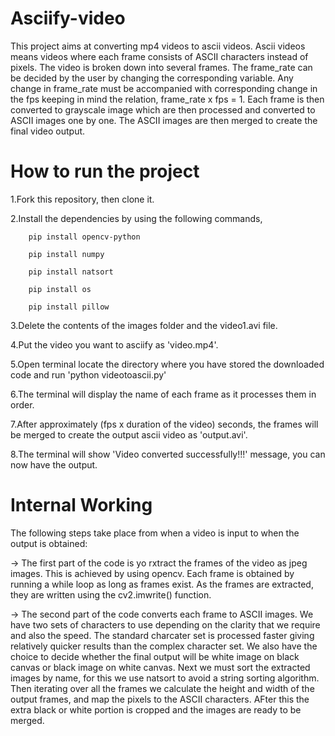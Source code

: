 # Asciify-video
This project aims at converting mp4 videos to ascii videos. Ascii videos means videos where each frame consists of ASCII characters instead of pixels. The video is broken down into several frames. The frame_rate can be decided by the user by changing the corresponding variable. Any change in frame_rate must be accompanied with corresponding change in the fps keeping in mind the relation, frame_rate x fps = 1. Each frame is then converted to grayscale image which are then processed and converted to ASCII images one by one. The ASCII images are then merged to create the final video output.

# How to run the project
1.Fork this repository, then clone it. 

2.Install the dependencies by using the following commands,

        pip install opencv-python

        pip install numpy
        
        pip install natsort
        
        pip install os
        
        pip install pillow
        
3.Delete the contents of the images folder and the video1.avi file. 

4.Put the video you want to asciify as 'video.mp4'.

5.Open terminal locate the directory where you have stored the downloaded code and run 'python videotoascii.py'

6.The terminal will display the name of each frame as it processes them in order.

7.After approximately (fps x duration of the video) seconds, the frames will be merged to create the output ascii video as 'output.avi'.

8.The terminal will show 'Video converted successfully!!!' message, you can now have the output.

# Internal Working
The following steps take place from when a video is input to when the output is obtained:

-> The first part of the code is yo rxtract the frames of the video as jpeg images. This is achieved by using opencv. Each frame is obtained by running a while loop as long as frames exist. As the frames are extracted, they are written using the cv2.imwrite() function.
 
-> The second part of the code converts each frame to ASCII images. We have two sets of characters to use depending on the clarity that we require and also the speed. The standard charcater set is processed faster giving relatively quicker results than the complex character set. We also have the choice to decide whether the final output will be white image on black canvas or black image on white canvas. Next we must sort the extracted images by name, for this we use natsort to avoid a string sorting algorithm. Then iterating over all the frames we calculate the height and width of the output frames, and map the pixels to the ASCII characters. AFter this the extra black or white portion is cropped and the images are ready to be merged.
